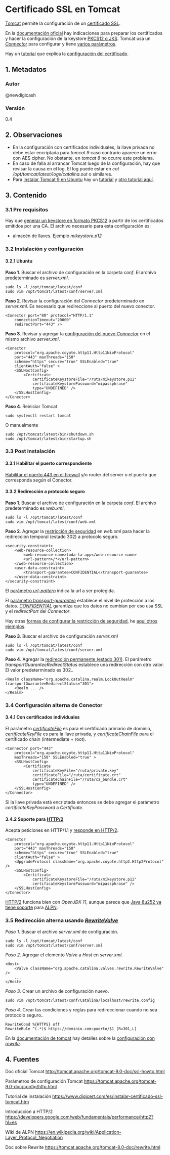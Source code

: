# Certificado SSL en Tomcat
[Tomcat][urlTomcatSsl] permite la configuración de un [certificado SSL][urlTutoSsl]. 

En la [documentación oficial][urlTomcatSsl] hay indicaciones para preparar los certificados y 
hacer la configuración de la keystore [PKCS12 o JKS][urlTomcatSsl]. 
Tomcat usa un [_Connector_][urlTomcatConf] para configurar y tiene [varios parámetros][urlTomcatConf].

Hay un [tutorial][urlTutoSsltomcat] que explica la [configuración del certificado][urlTutoSsltomcat].

## 1. Metadatos

### Autor
@newdigicash
### Versión
0.4

## 2. Observaciones

- En la configuración con certificados individuales, la llave privada no debe estar encriptada 
para *tomcat 9* caso contrario aparece un error con AES cipher. No obstante, en *tomcat 8* no 
ocurre este problema.
- En caso de falla al arrancar Tomcat luego de la configuración, hay que revisar 
la causa en el log. El log puede estar en *cat /opt/tomcat/latest/logs/catalina.out* 
o similares.
- Para [instalar Tomcat 9 en Ubuntu][urlTutoInstalaTomcat] hay un [tutorial][urlTutoInstalaTomcat] 
y [otro tutorial aquí][urlTutoTomcatUbuntu].

## 3. Contenido 

### 3.1 Pre requisitos

Hay que [generar un keystore en formato PKCS12][urlPem2P12] a partir de 
los certificados emitidos por una CA. El archivo necesario para esta 
configuración es:
+ almacén de llaves. Ejemplo *mikeystore.p12*

### 3.2 Instalación y configuración

#### 3.2.1 Ubuntu

**Paso 1**. Buscar el archivo de configuración en la carpeta *conf*. 
El archivo predeterminado es *server.xml*.
~~~
sudo ls -l /opt/tomcat/latest/conf
sudo vim /opt/tomcat/latest/conf/server.xml
~~~

**Paso 2**. Revisar la configuración del _Connector_ predeterminado 
en _server.xml_. Es necesario que redireccione al puerto 
del nuevo conector.
~~~
<Conector port="80" protocol="HTTP/1.1" 
	connectionTimeout="20000" 
	redirectPort="443" />
~~~

**Paso 3**. Revisar y agregar la [configuración del nuevo _Connector_][urlTomcatConf] 
en el mismo archivo _server.xml_.

~~~
<Conector 
	protocol="org.apache.coyote.http11.Http11NioProtocol" 
	port="443" maxThreads="150" 
	scheme="https" secure="true" SSLEnabled="true" 
	clientAuth="false" >
	<SSLHostConfig>
		<Certificate 
			certificateKeystoreFile="/ruta/mikeystore.p12" 
			certificateKeystorePassword="mipassphrase" 
			type="UNDEFINED" />
	</SSLHostConfig>
</Conector>
~~~

**Paso 4**. Reiniciar Tomcat
~~~
sudo systemctl restart tomcat
~~~

O manualmente
~~~
sudo /opt/tomcat/latest/bin/shutdown.sh
sudo /opt/tomcat/latest/bin/startup.sh
~~~

### 3.3 Post instalación

#### 3.3.1 Habilitar el puerto correspondiente
[Habilitar el puerto 443 en el firewall][urlTutoFw] y/o router del server 
o el puerto que corresponda según el Conector.

#### 3.3.2 Redirección a protocolo seguro

**Paso 1**. Buscar el archivo de configuración en la carpeta *conf*. 
El archivo predeterminado es *web.xml*.

~~~
sudo ls -l /opt/tomcat/latest/conf
sudo vim /opt/tomcat/latest/conf/web.xml
~~~

**Paso 2**. Agregar la [restricción de seguridad][urlEjemploSecurityConst] 
en *web.xml* para hacer la redirección temporal (estado 302) a 
protocolo seguro.

~~~
<security-constraint>
	<web-resource-collection>
		<web-resource-name>toda-la-app</web-resource-name>
		<url-pattern>/*</url-pattern>
	</web-resource-collection>
	<user-data-constraint>
		<transport-guarantee>CONFIDENTIAL</transport-guarantee>
	</user-data-constraint>
</security-constraint>
~~~

El [parámetro _url-pattern_][urlWebPattern] indica la url a ser protegida. 

El [parámetro _transport-guarantee_][urlTransportGuarantee] establece 
el nivel de protección a los datos. [*CONFIDENTIAL*][urlTransportGuarantee] 
garantiza que los datos no cambian por eso usa SSL y el *redirectPort* 
del _Connector_.

Hay otras [formas de configurar la restricción de seguridad][urlEjemploSecurityConst], 
he [aquí otros ejemplos][urlEjemploSecurityConst].

**Paso 3**. Buscar el archivo de configuración *server.xml*

~~~
sudo ls -l /opt/tomcat/latest/conf
sudo vim /opt/tomcat/latest/conf/server.xml
~~~

**Paso 4**. Agregar la [redirección permanente (estado 301)][urlEjemploSecurityConst]. 
El parámetro *transportGuaranteeRedirectStatus* establece una redirección con otro valor. 
El valor predeterminado es 302..

~~~
<Realm className="org.apache.catalina.realm.LockOutRealm" transportGuaranteeRedirectStatus="301">
	<Realm ... />
</Realm>
~~~

### 3.4 Configuración alterna de Conector

#### 3.4.1 Con certificados individuales
El parámetro [*certificateFile*][urlTomcatConf] es para el certificado primario de dominio, 
[*certificateKeyFile*][urlTomcatConf] es para la llave privada, y 
[*certificateChainFile*][urlTomcatConf] para el certificado chain (intermediate \+ root).

~~~
<Connector port="443" 
	protocol="org.apache.coyote.http11.Http11NioProtocol" 
	maxThreads="150" SSLEnabled="true" >
	<SSLHostConfig>
		<Certificate 
			certificateKeyFile="/ruta/private.key" 
			certificateFile="/ruta/certificate.crt"
			certificateChainFile="/ruta/ca_bundle.crt"
			type="UNDEFINED" />
	</SSLHostConfig>
</Connector>
~~~

Si la llave privada está encriptada entonces se debe agregar 
el parámetro *certificateKeyPassword* a *Certificate*.

#### 3.4.2 Soporte para [HTTP/2][urlIntroHttp2]

Acepta peticiones en HTTP/1.1 y [responde en HTTP/2][urlTomcatHttp2].

~~~
<Conector 
	protocol="org.apache.coyote.http11.Http11NioProtocol" 
	port="443" maxThreads="150" 
	scheme="https" secure="true" SSLEnabled="true" 
	clientAuth="false" >
	<UpgradeProtocol className="org.apache.coyote.http2.Http2Protocol" />
	<SSLHostConfig>
		<Certificate 
			certificateKeystoreFile="/ruta/mikeystore.p12" 
			certificateKeystorePassword="mipassphrase" />
	</SSLHostConfig>
</Conector>
~~~
[HTTP/2][urlIntroHttp2] funciona bien con *OpenJDK 11*, aunque parece que 
[Java 8u252 ya tiene soporte][urlNoticiaJava] para [ALPN][urlWikiAlpn].

### 3.5 Redirección alterna usando [_RewriteValve_][urlTomcatRewrite]

*Paso 1*. Buscar el archivo *server.xml* de configuración.

~~~
sudo ls -l /opt/tomcat/latest/conf
sudo vim /opt/tomcat/latest/conf/server.xml
~~~

*Paso 2*. Agregar el elemento _Valve_ a _Host_ en *server.xml*.

~~~
<Host>
	<Valve className="org.apache.catalina.valves.rewrite.RewriteValve" />
	...
</Host>
~~~

*Paso 3*. Crear un archivo de configuración nuevo.

~~~
sudo vim /opt/tomcat/latest/conf/Catalina/localhost/rewrite.config
~~~

*Paso 4*. Crear las condiciones y reglas para redireccionar cuando 
no sea protocolo seguro..

~~~
RewriteCond %{HTTPS} off 
RewriteRule ^(.*)$ https://dominio.com:puerto/$1 [R=301,L]
~~~

En la [documentación de tomcat][urlTomcatRewrite] hay detalles sobre 
la [configuración con _rewrite_][urlTomcatRewrite].


## 4. Fuentes
Doc oficial Tomcat <http://tomcat.apache.org/tomcat-9.0-doc/ssl-howto.html>

Parámetros de configuración Tomcat <https://tomcat.apache.org/tomcat-9.0-doc/config/http.html>

Tutorial de instalación <https://www.digicert.com/es/instalar-certificado-ssl-tomcat.htm>

Introduccion a HTTP/2 <https://developers.google.com/web/fundamentals/performance/http2?hl=es>

Wiki de ALPN <https://en.wikipedia.org/wiki/Application-Layer_Protocol_Negotiation>

Doc sobre Rewrite <https://tomcat.apache.org/tomcat-8.0-doc/rewrite.html>

[//]: # (referencias citadas)
[urlTomcatSsl]: http://tomcat.apache.org/tomcat-9.0-doc/ssl-howto.html
[urlTomcatConf]: https://tomcat.apache.org/tomcat-9.0-doc/config/http.html
[urlTutoSsl]: https://github.com/newdigicash/apuntes/blob/master/security/certificado-ssl.md
[urlPem2P12]: https://github.com/newdigicash/apuntes/blob/master/java/util/convierte-pem-pkcs12.md
[urlTutoFw]: https://github.com/newdigicash/apuntes/blob/master/linux/firewall-linux.md
[urlTutoInstalaTomcat]: https://www.digitalocean.com/community/tutorials/install-tomcat-9-ubuntu-1804-es
[urlTutoTomcatUbuntu]: https://ubunlog.com/tomcat-9-instalacion-ubuntu-18-04/
[urlRedirectTomcat]: http://wiki.metawerx.net/wiki/ForcingSSLForSectionsOfYourWebsite
[urlTutoSsltomcat]: https://www.digicert.com/es/instalar-certificado-ssl-tomcat.htm
[urlTransportGuarantee]: http://wiki.metawerx.net/wiki/Web.xml.TransportGuarantee
[urlWebPattern]: https://docs.oracle.com/cd/E19798-01/821-1841/gjjcd/index.html
[urlEjemploSecurityConst]: http://wiki.metawerx.net/wiki/ForcingSSLForSectionsOfYourWebsite
[urlTomcatHttp2]: https://tomcat.apache.org/tomcat-9.0-doc/config/http.html#HTTP/2_Support
[urlIntroHttp2]: https://developers.google.com/web/fundamentals/performance/http2?hl=es
[urlNoticiaJava]: https://webtide.com/jetty-alpn-java-8u252
[urlWikiAlpn]: https://en.wikipedia.org/wiki/Application-Layer_Protocol_Negotiation
[urlTomcatRewrite]: https://tomcat.apache.org/tomcat-8.0-doc/rewrite.html
